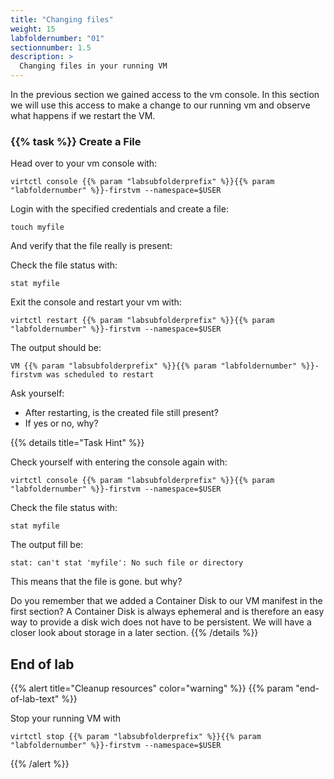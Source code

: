 ```yaml
---
title: "Changing files"
weight: 15
labfoldernumber: "01"
sectionnumber: 1.5
description: >
  Changing files in your running VM
---
```


In the previous section we gained access to the vm console. In this section we will use this access to make a change
to our running vm and observe what happens if we restart the VM.


### {{% task %}} Create a File

Head over to your vm console with:
```shell
virtctl console {{% param "labsubfolderprefix" %}}{{% param "labfoldernumber" %}}-firstvm --namespace=$USER
```

Login with the specified credentials and create a file:

```shell
touch myfile
```

And verify that the file really is present:

Check the file status with:
```shell
stat myfile
```

Exit the console and restart your vm with:

```shell
virtctl restart {{% param "labsubfolderprefix" %}}{{% param "labfoldernumber" %}}-firstvm --namespace=$USER
```

The output should be:

```shell
VM {{% param "labsubfolderprefix" %}}{{% param "labfoldernumber" %}}-firstvm was scheduled to restart
```

Ask yourself:

* After restarting, is the created file still present?
* If yes or no, why?

{{% details title="Task Hint" %}}

Check yourself with entering the console again with:
```shell
virtctl console {{% param "labsubfolderprefix" %}}{{% param "labfoldernumber" %}}-firstvm --namespace=$USER
```

Check the file status with:
```shell
stat myfile
```

The output fill be:
```shell
stat: can't stat 'myfile': No such file or directory
```

This means that the file is gone. but why?

Do you remember that we added a Container Disk to our VM manifest in the first section? A Container Disk is always
ephemeral and is therefore an easy way to provide a disk wich does not have to be persistent. We will have a closer
look about storage in a later section.
{{% /details %}}


## End of lab

{{% alert title="Cleanup resources" color="warning" %}}  {{% param "end-of-lab-text" %}}

Stop your running VM with
```shell
virtctl stop {{% param "labsubfolderprefix" %}}{{% param "labfoldernumber" %}}-firstvm --namespace=$USER
```
{{% /alert %}}

